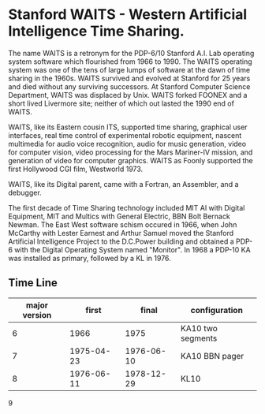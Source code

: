 # Stanford WAITS - Western Artificial Intelligence Time Sharing.

The name WAITS is a retronym for the PDP-6/10 Stanford A.I. Lab operating system software which flourished from 1966 to 1990.
The WAITS operating system was one of the tens of large lumps of software at the dawn of time sharing in the 1960s. WAITS survived and evolved at Stanford for 25 years and died without any surviving successors. At Stanford Computer Science Department, WAITS was displaced by Unix. WAITS forked FOONEX and a short lived Livermore site; neither of which out lasted the 1990 end of WAITS.

WAITS, like its Eastern cousin ITS, supported time sharing, graphical user interfaces, real time control of experimental robotic equipment, nascent multimedia for audio voice recognition, audio for music generation, video for computer vision, video processing for the Mars Mariner-IV mission, and generation of video for computer graphics. WAITS as Foonly supported the first Hollywood CGI film, Westworld 1973.

WAITS, like its Digital parent, came with a Fortran, an Assembler, and a debugger.

The first decade of Time Sharing technology included MIT AI with Digital Equipment, MIT and Multics with General Electric, BBN Bolt Bernack Newman.
The East West software schism occured in 1966, when John McCarthy with Lester Earnest and Arthur Samuel moved the Stanford Artificial Intelligence Project to the D.C.Power building and obtained a PDP-6 with the Digital Operating System named "Monitor". In 1968 a PDP-10 KA was installed as primary, followed by a KL in 1976.

## Time Line

major version | first | final | configuration
------------- | ---------- | ---------- | ----------------------------------
6 | 1966 | 1975 | KA10 two segments
7 | 1975-04-23 | 1976-06-10 | KA10 BBN pager 
8 | 1976-06-11 | 1978-12-29 | KL10
9


